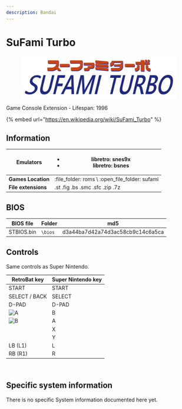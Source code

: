 ```yaml
---
description: Bandai
---
```


# SuFami Turbo

<figure><img src="https://raw.githubusercontent.com/fabricecaruso/es-theme-carbon/52ff37c9e265587d006945a2ba695b5a962b3a3d/art/logos/sufami.svg" alt=""><figcaption></figcaption></figure>

Game Console Extension - Lifespan: 1996

{% embed url="https://en.wikipedia.org/wiki/SuFami_Turbo" %}

## Information

| **Emulators**       | <ul><li>libretro: snes9x</li><li>libretro: bsnes</li></ul> |
| ------------------- | ---------------------------------------------------------- |
| **Games Location**  | :file\_folder: roms \ :open\_file\_folder: sufami          |
| **File extensions** | .st .fig .bs .smc .sfc .zip .7z                            |

## BIOS

| BIOS file  | Folder  | md5                              |
| ---------- | ------- | -------------------------------- |
| STBIOS.bin | `\bios` | d3a44ba7d42a74d3ac58cb9c14c6a5ca |

## Controls

Same controls as Super Nintendo.

| RetroBat key                                                                              | Super Nintendo key |
| ----------------------------------------------------------------------------------------- | ------------------ |
| START                                                                                     | START              |
| SELECT / BACK                                                                             | SELECT             |
| D-PAD                                                                                     | D-PAD              |
| ![A](<../../../../.gitbook/assets/image (1) (2) (1).png>)                                 | B                  |
| ![B](<../../../../.gitbook/assets/image (4) (1).png>)                                     | A                  |
| <img src="../../../../.gitbook/assets/image (3) (1) (2).png" alt="" data-size="original"> | X                  |
| <img src="../../../../.gitbook/assets/image (2) (1) (1).png" alt="" data-size="line">     | Y                  |
| LB (L1)                                                                                   | L                  |
| RB (R1)                                                                                   | R                  |

<figure><img src="https://i.imgur.com/bJOE7jD.png" alt=""><figcaption></figcaption></figure>

## Specific system information

There is no specific System information documented here yet.
